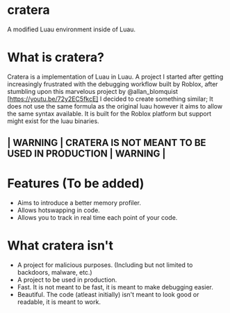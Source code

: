 # cratera
A modified Luau environment inside of Luau.

# What is cratera?
Cratera is a implementation of Luau in Luau.
A project I started after getting increasingly frustrated with the debugging workflow built by Roblox, after stumbling upon this marvelous project by @allan_blomquist [https://youtu.be/72y2EC5fkcE] I decided to create something similar;
It does not use the same formula as the original luau however it aims to allow the same syntax available.
It is built for the Roblox platform but support might exist for the luau binaries.
## | WARNING | CRATERA IS NOT MEANT TO BE USED IN PRODUCTION | WARNING |

# Features (To be added)
* Aims to introduce a better memory profiler.
* Allows hotswapping in code.
* Allows you to track in real time each point of your code.

# What cratera isn't
* A project for malicious purposes. (Including but not limited to backdoors, malware, etc.)
* A project to be used in production.
* Fast. It is not meant to be fast, it is meant to make debugging easier.
* Beautiful. The code (atleast initially) isn't meant to look good or readable, it is meant to work.
